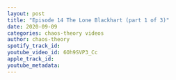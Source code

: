 ```yaml
---
layout: post
title: "Episode 14 The Lone Blackhart (part 1 of 3)"
date: 2020-09-09
categories: chaos-theory videos
author: chaos-theory
spotify_track_id: 
youtube_video_id: 6Oh9SVP3_Cc
apple_track_id: 
youtube_metadata: 
---
```

